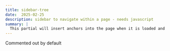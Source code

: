 ```yaml
---
title: sidebar-tree
date:  2025-02-25
description: sidebar to navigate within a page - needs javascript
summary: |
  This partial will insert anchors into the page when it is loaded and display a sidebar for navigation within the page.
---
```

Commented out by default
